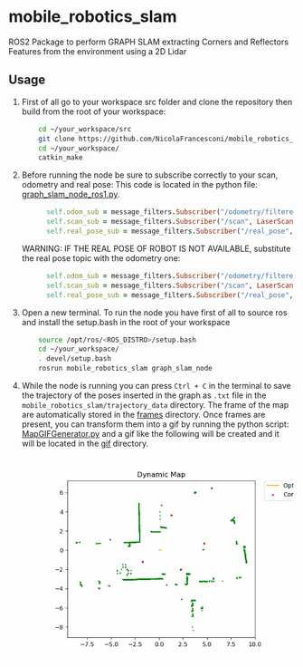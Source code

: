 # mobile_robotics_slam
ROS2 Package to perform GRAPH SLAM extracting Corners and Reflectors Features from the environment using a 2D Lidar

## Usage

1. First of all go to your workspace src folder and clone the repository then build from the root of your workspace:
      ```bash
          cd ~/your_workspace/src
          git clone https://github.com/NicolaFrancesconi/mobile_robotics_slam.git
          cd ~/your_workspace/
          catkin_make

      ```
2. Before running the node be sure to subscribe correctly to your scan, odometry and real pose:
   This code is located in the python file: [graph_slam_node_ros1.py](/mobile_robotics_slam/RosNodes/graph_slam_node_ros1.py).
      ```ruby
            self.odom_sub = message_filters.Subscriber("/odometry/filtered", Odometry)
            self.scan_sub = message_filters.Subscriber("/scan", LaserScan)
            self.real_pose_sub = message_filters.Subscriber("/real_pose", Odometry )  
      ```
    WARNING: IF THE REAL POSE OF ROBOT IS NOT AVAILABLE, substitute the real pose topic with the odometry one:
      ```ruby
            self.odom_sub = message_filters.Subscriber("/odometry/filtered", Odometry)
            self.scan_sub = message_filters.Subscriber("/scan", LaserScan)
            self.real_pose_sub = message_filters.Subscriber("/real_pose", Odometry )    
      ```

3. Open a new terminal. To run the node you have first of all to source ros and install the setup.bash in the root of your workspace
      ```bash
          source /opt/ros/<ROS_DISTRO>/setup.bash
          cd ~/your_workspace/
          . devel/setup.bash
          rosrun mobile_robotics_slam graph_slam_node
      ```

4. While the node is running you can press `Ctrl + C` in the terminal to save the trajectory of the poses inserted in the graph as `.txt` file in
   the  `mobile_robotics_slam/trajectory_data` directory. 
   The frame of the map are automatically stored in the [frames](/frames) directory. Once frames are present, you can transform them into
   a gif by running the python script: [MapGIFGenerator.py](mobile_robotics_slam/MapGenerator/MapGIFGenerator.py) and a gif like the following      will be created and it will be located in the [gif](/gif) directory.

   ![](gif/MapRealDingoAuditorium1.gif)
   